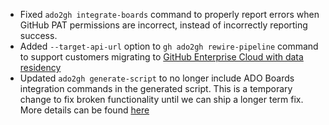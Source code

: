 - Fixed `ado2gh integrate-boards` command to properly report errors when GitHub PAT permissions are incorrect, instead of incorrectly reporting success.
- Added `--target-api-url` option to `gh ado2gh rewire-pipeline` command to support customers migrating to [GitHub Enterprise Cloud with data residency](https://docs.github.com/en/enterprise-cloud@latest/admin/data-residency/about-github-enterprise-cloud-with-data-residency)
- Updated `ado2gh generate-script` to no longer include ADO Boards integration commands in the generated script. This is a temporary change to fix broken functionality until we can ship a longer term fix. More details can be found [here](https://github.com/github/gh-gei/issues/1357)